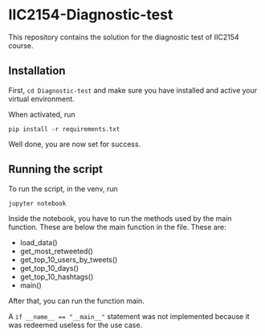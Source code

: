 # IIC2154-Diagnostic-test

This repository contains the solution for the diagnostic test of IIC2154 course.

## Installation

First, `cd Diagnostic-test` and make sure you have installed and active your virtual environment.

When activated, run
```
pip install -r requirements.txt
```
Well done, you are now set for success.

## Running the script

To run the script, in the venv, run
```
jupyter notebook
```
Inside the notebook, you have to run the methods used by the main function. These are below the main function in the file. These are:

- load_data()
- get_most_retweeted()
- get_top_10_users_by_tweets()
- get_top_10_days()
- get_top_10_hashtags()
- main()

After that, you can run the function main.

A `if __name__ == "__main__"` statement was not implemented because it was redeemed useless for the use case.
